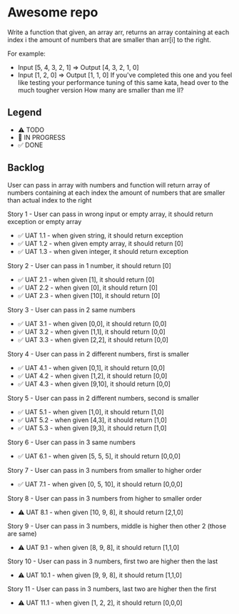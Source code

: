 # Awesome repo

Write a function that given, an array arr, returns an array containing at each index i the amount of numbers that are smaller than arr[i] to the right.

For example:

* Input [5, 4, 3, 2, 1] => Output [4, 3, 2, 1, 0]
* Input [1, 2, 0] => Output [1, 1, 0]
If you've completed this one and you feel like testing your performance tuning of this same kata, head over to the much tougher version How many are smaller than me II?


## Legend
- ⚠ TODO
- 🚧 IN PROGRESS
- ✅ DONE

## Backlog

User can pass in array with numbers and function will return array of numbers containing at each index the amount of numbers that are smaller than actual index to the right

Story 1 - User can pass in wrong input or empty array, it should return exception or empty array
 - ✅ UAT 1.1 - when given string, it should return exception
 - ✅ UAT 1.2 - when given empty array, it should return [0]
 - ✅ UAT 1.3 - when given integer, it should return exception

Story 2 - User can pass in 1 number, it should return [0]
 - ✅ UAT 2.1 - when given [1], it should return [0]
 - ✅ UAT 2.2 - when given [0], it should return [0]
 - ✅ UAT 2.3 - when given [10], it should return [0]

Story 3 - User can pass in 2 same numbers
 - ✅ UAT 3.1 - when given [0,0], it should return [0,0]
 - ✅ UAT 3.2 - when given [1,1], it should return [0,0]
 - ✅ UAT 3.3 - when given [2,2], it should return [0,0]

Story 4 - User can pass in 2 different numbers, first is smaller
 - ✅ UAT 4.1 - when given [0,1], it should return [0,0]
 - ✅ UAT 4.2 - when given [1,2], it should return [0,0]
 - ✅ UAT 4.3 - when given [9,10], it should return [0,0]

Story 5 - User can pass in 2 different numbers, second is smaller
 - ✅ UAT 5.1 - when given [1,0], it should return [1,0]
 - ✅ UAT 5.2 - when given [4,3], it should return [1,0]
 - ✅ UAT 5.3 - when given [9,3], it should return [1,0]

Story 6 - User can pass in 3 same numbers 
 - ✅ UAT 6.1 - when given [5, 5, 5], it should return [0,0,0]

Story 7 - User can pass in 3 numbers from smaller to higher order  
 - ✅ UAT 7.1 - when given [0, 5, 10], it should return [0,0,0]

Story 8 - User can pass in 3 numbers from higher to smaller order  
 - ⚠ UAT 8.1 - when given [10, 9, 8], it should return [2,1,0]

Story 9 - User can pass in 3 numbers, middle is higher then other 2 (those are same)
 - ⚠ UAT 9.1 - when given [8, 9, 8], it should return [1,1,0]

Story 10 - User can pass in 3 numbers, first two are higher then the last
 - ⚠ UAT 10.1 - when given [9, 9, 8], it should return [1,1,0]

Story 11 - User can pass in 3 numbers, last two are higher then the first
 - ⚠ UAT 11.1 - when given [1, 2, 2], it should return [0,0,0]